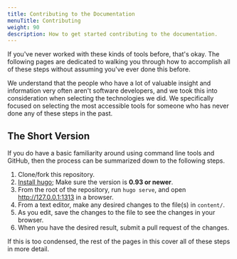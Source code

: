 ```yaml
---
title: Contributing to the Documentation
menuTitle: Contributing
weight: 90
description: How to get started contributing to the documentation.
---
```


If you've never worked with these kinds of tools before, that's okay. The
following pages are dedicated to walking you through how to accomplish all of
these steps without assuming you've ever done this before.

We understand that the people who have a lot of valuable insight and
information very often aren't software developers, and we took this into
consideration when selecting the technologies we did. We specifically focused
on selecting the most accessible tools for someone who has never done any of
these steps in the past.

## The Short Version

If you do have a basic familiarity around using command line tools and GitHub,
then the process can be summarized down to the following steps.

1. Clone/fork this repository.
2. [Install hugo](https://gohugo.io/getting-started/installing/); Make sure the version is **0.93 or newer**.
3. From the root of the repository, run `hugo serve`, and open <http://127.0.0.1:1313> in a browser.
4. From a text editor, make any desired changes to the file(s) in `content/`.
5. As you edit, save the changes to the file to see the changes in your browser.
6. When you have the desired result, submit a pull request of the changes.

If this is too condensed, the rest of the pages in this cover all of these
steps in more detail.
